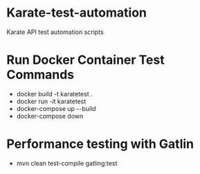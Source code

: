 # Karate-test-automation
Karate API test automation scripts

# Run Docker Container Test Commands

- docker build -t karatetest .
- docker run -it karatetest
- docker-compose up --build
- docker-compose down

# Performance testing with Gatlin
- mvn clean test-compile gatling:test
